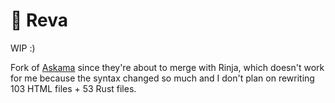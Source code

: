 # 🦝 Reva

WIP :)

Fork of [Askama](https://github.com/rinja-rs/askama) since they're about to merge with Rinja, which doesn't work for me because the syntax changed so much and I don't plan on rewriting 103 HTML files + 53 Rust files.

